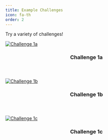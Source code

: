 ```yaml
---
title: Example Challenges
icon: fa-th
order: 2
---
```


<p>Try a variety of challenges!</p>

  <div class="row">
    <div class="4u 12u$(mobile)">
      <div class="item">
        <a href="{{site.baseurl}}{% post_url 2018-10-13-Challenge-1a %}" class="image fit"><img src="{{ 'assets/images/C1a_cover.png' | relative_url }}" alt="Challenge 1a" /></a>
        <header>
          <h3>Challenge 1a</h3>
        </header>
      </div>
    </div>
    <div class="4u 12u$(mobile)">
      <div class="item">
        <a href="{{site.baseurl}}{% post_url 2018-10-13-Challenge-1b %}" class="image fit"><img src="{{ 'assets/images/C1b_cover.png' | relative_url }}" alt="Challenge 1b" /></a>
        <header>
          <h3>Challenge 1b</h3>
        </header>
      </div>
    </div>
    <div class="4u 12u$(mobile)">
      <div class="item">
        <a href="{{site.baseurl}}{% post_url 2018-12-26-Challenge-1c %}" class="image fit"><img src="{{ 'assets/images/C1c_cover.png' | relative_url }}" alt="Challenge 1c" /></a>
        <header>
          <h3>Challenge 1c</h3>
        </header>
      </div>
    </div>
  </div>
